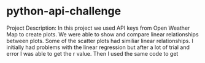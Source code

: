 # python-api-challenge


Project Description: In this project we used API keys from Open Weather Map to create plots. We were able to show and compare linear relationships between plots. Some of the scatter plots had similiar linear relationships. I initially had problems with the linear regression but after a lot of trial and error I was able to get the r value. Then I used the same code to get 
